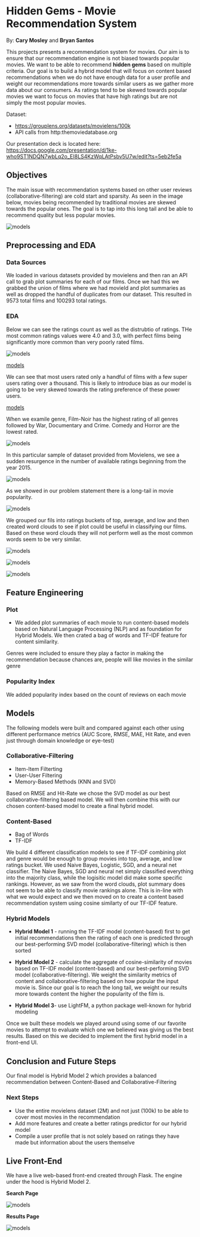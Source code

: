 # Hidden Gems - Movie Recommendation System
By: **Cary Mosley** and **Bryan Santos**


This projects presents a recommendation system for movies. Our aim is to ensure that our recommendation engine is not biased towards popular movies. We want to be able to recommend **hidden gems** based on multiple criteria. Our goal is to build a hybrid model that will focus on content based recommendations when we do not have enough data for a user profile and weight our recommendations more towards similar users as we gather more data about our consumers. As ratings tend to be skewed towards popular movies we want to focus on movies that have high ratings but are not simply the most popular movies.

Dataset: 
- https://grouplens.org/datasets/movielens/100k
- API calls from http:themoviedatabase.org

Our presentation deck is located here: https://docs.google.com/presentation/d/1ke-who9ST1NDQN7wbLq2o_EI8LS4KzWqLAtPsbv5U7w/edit?ts=5eb2fe5a

## Objectives

The main issue with recommendation systems based on other user reviews (collaborative-filtering) are cold start and sparsity. As seen in the image below, movies being recommended by traditional movies are skewed towards the popular ones. The goal is to tap into this long tail and be able to recommend quality but less popular movies.

![models](https://github.com/CaryMosley/Mod4ProjectRecommendation/blob/CaryM/images/longtail.png)

## Preprocessing and EDA

### Data Sources
We loaded in various datasets provided by movielens and then ran an API call to grab plot summaries for each of our films. Once we had this we grabbed the union of films where we had movieId and plot summaries as well as dropped the handful of duplicates from our dataset. This resulted in 9573 total films and 100293 total ratings.

### EDA
Below we can see the ratings count as well as the distrubtio of ratings. THe most common ratings values were 4.0 and 3.0, with perfect films being significantly more common than very poorly rated films.

![models](https://github.com/CaryMosley/Mod4ProjectRecommendation/blob/CaryM/images/ratings.png)

[models](https://github.com/CaryMosley/Mod4ProjectRecommendation/blob/CaryM/images/ratingsdist.png)

We can see that most users rated only a handful of films with a few super users rating over a thousand. This is likely to introduce bias as our model is going to be very skewed towards the rating preference of these power users.

[models](https://github.com/CaryMosley/Mod4ProjectRecommendation/blob/CaryM/images/userdist.png)

When we examile genre, Film-Noir has the highest rating of all genres followed by War, Documentary and Crime. Comedy and Horror are the lowest rated.

![models](https://github.com/CaryMosley/Mod4ProjectRecommendation/blob/CaryM/images/genres.png)

In this particular sample of dataset provided from Movielens, we see a sudden resurgence in the number of available ratings beginning from the year 2015.

![models](https://github.com/CaryMosley/Mod4ProjectRecommendation/blob/CaryM/images/yeardist.png)

As we showed in our problem statement there is a long-tail in movie popularity.

![models](https://github.com/CaryMosley/Mod4ProjectRecommendation/blob/CaryM/images/longtail.png)

We grouped our fils into ratings buckets of top, average, and low and then created word clouds to see if plot could be useful in classifying our films. Based on these word clouds they will not perform well as the most common words seem to be very similar. 

![models](https://github.com/CaryMosley/Mod4ProjectRecommendation/blob/CaryM/images/wordcloudtop.png)

![models](https://github.com/CaryMosley/Mod4ProjectRecommendation/blob/CaryM/images/wordcloudavg.png)

![models](https://github.com/CaryMosley/Mod4ProjectRecommendation/blob/CaryM/images/wordcloudlow.png)

## Feature Engineering

### Plot

* We added plot summaries of each movie to run content-based models based on Natural Language Processing (NLP) and as foundation for Hybrid Models. We then crated a bag of words and TF-IDF feature for content similarity.

Genres were included to ensure they play a factor in making the recommendation because chances are, people will like movies in the similar genre


### Popularity Index

We added popularity index based on the count of reviews on each movie

## Models

The following models were built and compared against each other using different performance metrics (AUC Score, RMSE, MAE, Hit Rate, and even just through domain knowledge or eye-test)

### Collaborative-Filtering
* Item-Item Filterting
* User-User Filtering
* Memory-Based Methods (KNN and SVD)

Based on RMSE and Hit-Rate we chose the SVD model as our best collaborative-filtering based model. We will then combine this with our chosen content-based model to create a final hybrid model.

### Content-Based
* Bag of Words
* TF-IDF

We build 4 different classification models to see if TF-IDF combining plot and genre would be enough to group movies into top, average, and low ratings bucket. We used Naive Bayes, Logistic, SGD, and a neural net classifier. The Naive Bayes, SGD and neural net simply classified everything into the majority class, while the logisitic model did make some specific rankings. However, as we saw from the word clouds, plot summary does not seem to be able to classify movie rankings alone. This is in-line with what we would expect and we then moved on to create a content based recommendation system using cosine similarty of our TF-IDF feature.

### Hybrid Models
* **Hybrid Model 1** - running the TF-IDF model (content-based) first to get initial recommendations then the rating of each one is predicted through our best-performing SVD model (collaborative-filtering) which is then sorted

* **Hybrid Model 2** - calculate the aggregate of cosine-similarity of movies based on TF-IDF model (content-based) and our best-performing SVD model (collaborative-filtering). We weight the similarity metrics of content and collaborative-filtering based on how popular the input movie is. Since our goal is to reach the long tail, we weight our results more towards content the higher the popularity of the film is. 

* **Hybrid Model 3**- use LightFM, a python package well-known for hybrid modeling

Once we built these models we played around using some of our favorite movies to attempt to evaluate which one we believed was giving us the best results. Based on this we decided to implement the first hybrid model in a front-end UI.

## Conclusion and Future Steps

Our final model is Hybrid Model 2 which provides a balanced recommendation between Content-Based and Collaborative-Filtering

### Next Steps
* Use the entire movielens dataset (2M) and not just (100k) to be able to cover most movies in the recommendation
* Add more features and create a better ratings predictor for our hybrid model
* Compile a user profile that is not solely based on ratings they have made but information about the users themselve

## Live Front-End
We have a live web-based front-end created through Flask. The engine under the hood is Hybrid Model 2.

**Search Page**

![models](https://github.com/CaryMosley/Mod4ProjectRecommendation/blob/CaryM/images/live1.png)

**Results Page**

![models](https://github.com/CaryMosley/Mod4ProjectRecommendation/blob/CaryM/images/live2.png)

